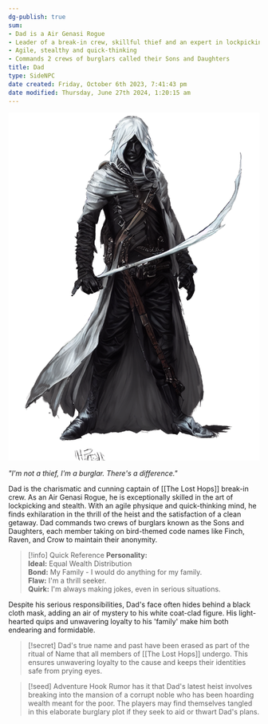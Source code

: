 ```yaml
---
dg-publish: true
sum:
- Dad is a Air Genasi Rogue
- Leader of a break-in crew, skillful thief and an expert in lockpicking
- Agile, stealthy and quick-thinking
- Commands 2 crews of burglars called their Sons and Daughters
title: Dad
type: SideNPC
date created: Friday, October 6th 2023, 7:41:43 pm
date modified: Thursday, June 27th 2024, 1:20:15 am
---
```


![Air Genasi](_Airgenassi.png)

_"I'm not a thief, I'm a burglar. There's a difference."_

Dad is the charismatic and cunning captain of [[The Lost Hops]] break-in crew. As an Air Genasi Rogue, he is exceptionally skilled in the art of lockpicking and stealth. With an agile physique and quick-thinking mind, he finds exhilaration in the thrill of the heist and the satisfaction of a clean getaway. Dad commands two crews of burglars known as the Sons and Daughters, each member taking on bird-themed code names like Finch, Raven, and Crow to maintain their anonymity.

> [!info] Quick Reference
> **Personality:**  
> **Ideal:** Equal Wealth Distribution  
> **Bond:** My Family - I would do anything for my family.  
> **Flaw:** I'm a thrill seeker.  
> **Quirk:** I'm always making jokes, even in serious situations.  

Despite his serious responsibilities, Dad's face often hides behind a black cloth mask, adding an air of mystery to his white coat-clad figure. His light-hearted quips and unwavering loyalty to his 'family' make him both endearing and formidable.

> [!secret] 
> Dad's true name and past have been erased as part of the ritual of Name that all members of [[The Lost Hops]] undergo. This ensures unwavering loyalty to the cause and keeps their identities safe from prying eyes.

> [!seed] Adventure Hook
> Rumor has it that Dad's latest heist involves breaking into the mansion of a corrupt noble who has been hoarding wealth meant for the poor. The players may find themselves tangled in this elaborate burglary plot if they seek to aid or thwart Dad's plans.
